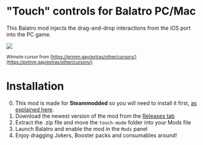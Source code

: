 # "Touch" controls for Balatro PC/Mac

This Balatro mod injects the drag-and-drop interactions from the iOS port into the PC game.

![](meta/balatro-touch-mode.gif)

<small>Wiimote cursor from [https://primm.gay/extras/other/cursors/](https://primm.gay/extras/other/cursors/)</small>

# Installation

0. This mod is made for **Steammodded** so you will need to install it first, [as explained here](https://github.com/Steamodded/smods/wiki).
1. Download the newest version of the mod from the [Releases tab](https://github.com/eramdam/balatro-mods/releases)
2. Extract the .zip file and move the `touch-mode` folder into your Mods file
3. Launch Balatro and enable the mod in the `Mods` panel
4. Enjoy dragging Jokers, Booster packs and consumables around!
